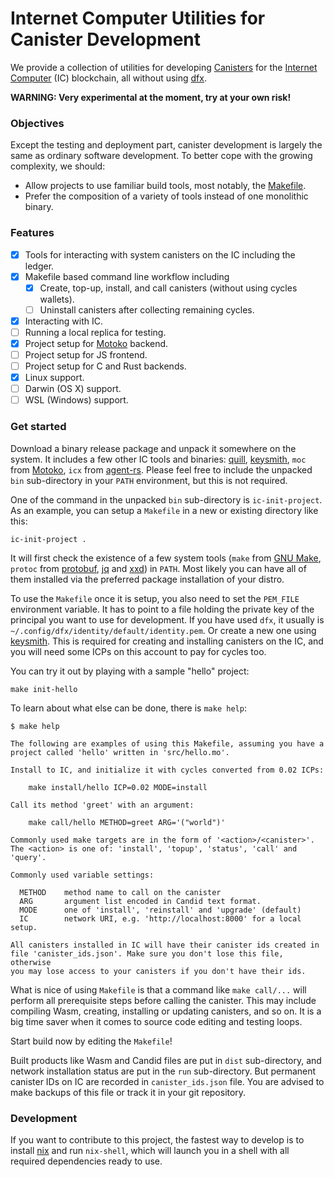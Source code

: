 # Internet Computer Utilities for Canister Development

We provide a collection of utilities for developing [Canisters] for the [Internet Computer] (IC) blockchain, all without using [dfx].

**WARNING: Very experimental at the moment, try at your own risk!**

### Objectives

Except the testing and deployment part, canister development is largely the same as ordinary software development.
To better cope with the growing complexity, we should:

- Allow projects to use familiar build tools, most notably, the [Makefile].
- Prefer the composition of a variety of tools instead of one monolithic binary.

### Features

- [x] Tools for interacting with system canisters on the IC including the ledger.
- [x] Makefile based command line workflow including
  - [x] Create, top-up, install, and call canisters (without using cycles wallets).
  - [ ] Uninstall canisters after collecting remaining cycles.
- [x] Interacting with IC.
- [ ] Running a local replica for testing.
- [x] Project setup for [Motoko] backend.
- [ ] Project setup for JS frontend.
- [ ] Project setup for C and Rust backends.
- [x] Linux support.
- [ ] Darwin (OS X) support.
- [ ] WSL (Windows) support.

### Get started

Download a binary release package and unpack it somewhere on the system.
It includes a few other IC tools and binaries: [quill], [keysmith], `moc` from [Motoko], `icx` from [agent-rs].
Please feel free to include the unpacked `bin` sub-directory in your `PATH` environment, but this is not required.

One of the command in the unpacked `bin` sub-directory is `ic-init-project`.
As an example, you can setup a `Makefile` in a new or existing directory like this:

```
ic-init-project .
```

It will first check the existence of a few system tools (`make` from [GNU Make], `protoc` from [protobuf], [jq] and [xxd]) in `PATH`.
Most likely you can have all of them installed via the preferred package installation of your distro.

To use the `Makefile` once it is setup, you also need to set the `PEM_FILE` environment variable.
It has to point to a file holding the private key of the principal you want to use for development.
If you have used `dfx`, it usually is `~/.config/dfx/identity/default/identity.pem`.
Or create a new one using [keysmith].
This is required for creating and installing canisters on the IC, and you will need some ICPs on this account to pay for cycles too.

You can try it out by playing with a sample "hello" project:
```
make init-hello
```

To learn about what else can be done, there is `make help`:

```
$ make help

The following are examples of using this Makefile, assuming you have a
project called 'hello' written in 'src/hello.mo'.

Install to IC, and initialize it with cycles converted from 0.02 ICPs:

    make install/hello ICP=0.02 MODE=install

Call its method 'greet' with an argument:

    make call/hello METHOD=greet ARG='("world")'

Commonly used make targets are in the form of '<action>/<canister>'.
The <action> is one of: 'install', 'topup', 'status', 'call' and 'query'.

Commonly used variable settings:

  METHOD    method name to call on the canister
  ARG       argument list encoded in Candid text format.
  MODE      one of 'install', 'reinstall' and 'upgrade' (default)
  IC        network URI, e.g. 'http://localhost:8000' for a local setup.

All canisters installed in IC will have their canister ids created in
file 'canister_ids.json'. Make sure you don't lose this file, otherwise
you may lose access to your canisters if you don't have their ids.
```

What is nice of using `Makefile` is that a command like `make call/...` will perform all prerequisite steps before calling the canister.
This may include compiling Wasm, creating, installing or updating canisters, and so on.
It is a big time saver when it comes to source code editing and testing loops.

Start build now by editing the `Makefile`!

Built products like Wasm and Candid files are put in `dist` sub-directory, and network installation status are put in the `run` sub-directory.
But permanent canister IDs on IC are recorded in `canister_ids.json` file.
You are advised to make backups of this file or track it in your git repository.

### Development

If you want to contribute to this project, the fastest way to develop is to install [nix] and run `nix-shell`, which will launch you in a shell with all required dependencies ready to use.

[Motoko]: https://github.com/dfinity/motoko
[Canisters]: https://sdk.dfinity.org/docs/developers-guide/concepts/canisters-code.html
[Internet Computer]: https://sdk.dfinity.org/docs/developers-guide/concepts/what-is-ic
[dfx]: https://sdk.dfinity.org/docs/developers-guide/install-upgrade-remove.html
[Makefile]: https://www.gnu.org/software/make/manual/make.html
[nix]: https://nixos.org/nix
[GNU Make]: https://www.gnu.org/software/make
[protobuf]: https://developers.google.com/protocol-buffers/docs/downloads
[jq]: https://stedolan.github.io/jq/download
[xxd]: https://github.com/ConorOG/xxd
[keysmith]: https://github.com/dfinity/keysmith
[quill]: https://github.com/dfinity/quill
[agent-rs]: https://github.com/dfinity/agent-rs
[vessel]: https://github.com/dfinity/vessel
